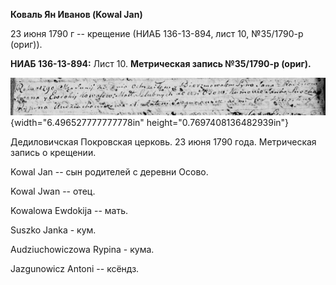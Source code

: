 **Коваль Ян Иванов (Kowal Jan)**

23 июня 1790 г -- крещение (НИАБ 136-13-894, лист 10, №35/1790-р
(ориг)).

**НИАБ 136-13-894:** Лист 10. **Метрическая запись №35/1790-р (ориг).**

![](./media/3b0da1e9c80bf1acfd4e767bd1a91e262faba8c0.png){width="6.496527777777778in"
height="0.7697408136482939in"}

Дедиловичская Покровская церковь. 23 июня 1790 года. Метрическая запись
о крещении.

Kowal Jan -- сын родителей с деревни Осово.

Kowal Jwan -- отец.

Kowalowa Ewdokija -- мать.

Suszko Janka - кум.

Audziuchowiczowa Rypina - кума.

Jazgunowicz Antoni -- ксёндз.
